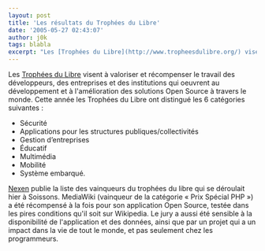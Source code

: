 ```yaml
---
layout: post
title: 'Les résultats du Trophées du Libre'
date: '2005-05-27 02:43:07'
author: j0k
tags: blabla
excerpt: "Les [Trophées du Libre](http://www.tropheesdulibre.org/) visent à valoriser et récompenser le travail des développeurs, des entreprises et des institutions qui oeuvrent au développement et à l'amélioration des solutions Open Source à travers le monde.     \nCette année les Trophées du Libre ont distingué les 6 catégories suivantes :  \n  \n*       …"
---
```


Les [Trophées du Libre](http://www.tropheesdulibre.org/) visent à valoriser et récompenser le travail des développeurs, des entreprises et des institutions qui oeuvrent au développement et à l'amélioration des solutions Open Source à travers le monde.
Cette année les Trophées du Libre ont distingué les 6 catégories suivantes :

*  Sécurité
*  Applications pour les structures publiques/collectivités
*  Gestion d’entreprises
*  Éducatif
*  Multimédia
*  Mobilité
*  Système embarqué.

[Nexen](http://www.nexen.net/news/gen.php/2005/05/27/4248,0,0,0,0.php) publie la liste des vainqueurs du trophées du libre qui se déroulait hier à Soissons.   MediaWiki (vainqueur de la catégorie « Prix Spécial PHP ») a été récompensé à la fois pour son application Open Source, testée dans les pires conditions qu'il soit sur Wikipedia. Le jury a aussi été sensible à la disponibilité de l'application et des données, ainsi que par un projet qui a un impact dans la vie de tout le monde, et pas seulement chez les programmeurs.
